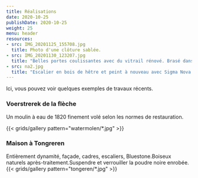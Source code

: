 ```yaml
---
title: Réalisations
date: 2020-10-25
publishDate: 2020-10-25
weight: 25
menu: header
resources:
- src: IMG_20201125_155708.jpg
  title: Photo d'une clôture sablée.
- src: IMG_20201130_123207.jpg
  title: "Belles portes coulissantes avec du vitrail rénové. Brasé dans notre studio, remplaçant de mauvais bois, re-peint et assemblé."
- src: na2.jpg
  title: "Escalier en bois de hêtre et peint à nouveau avec Sigma Nova #Traprenovation"
---
```


Ici, vous pouvez voir quelques exemples de travaux récents.

### Voerstrerek de la flèche

Un moulin à eau de 1820 finement volé selon les normes de restauration.

{{< grids/gallery pattern="watermolen/*.jpg" >}}

### Maison à Tongreren

Entièrement dynamité, façade, cadres, escaliers, Bluestone.Boiseux naturels après-traitement.Suspendre et verrouiller la poudre noire enrobée.
{{< grids/gallery pattern="tongeren/*.jpg" >}}
